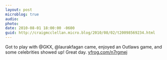 ```yaml
---
layout: post
microblog: true
audio: 
photo: 
date: 2010-08-01 18:00:00 -0600
guid: http://craigmcclellan.micro.blog/2010/08/02/t20098569234.html
---
```

Got to play with @GKX, @laurakfagan came, enjoyed an Outlaws game, and some celebrities showed up! Great day.  [yfrog.com/n7rgmej](http://yfrog.com/n7rgmej)
